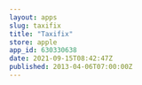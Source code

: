 ```yaml
---
layout: apps
slug: taxifix
title: "Taxifix"
store: apple
app_id: 630330638
date: 2021-09-15T08:42:47Z
published: 2013-04-06T07:00:00Z
---
```

